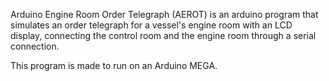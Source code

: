 Arduino Engine Room Order Telegraph (AEROT) is an arduino program that simulates an order telegraph for a vessel's engine room with an LCD display, connecting the control room and the engine room through a serial connection.

 This program is made to run on an Arduino MEGA.